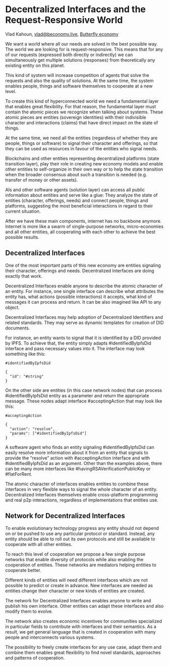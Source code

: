 # Decentralized Interfaces and the Request-Responsive World

Vlad Kahoun, <vlad@beconomy.live>, [Butterfly economy](http://beconomy.live)

We want a world where all our needs are solved in the best possible way. The world we are looking for is request-responsive. This means that for any of our requests (expressed both directly or indirectly) we can simultaneously get multiple solutions (responses) from theoretically any existing entity on this planet.

This kind of system will increase competition of agents that solve the requests and also the quality of solutions. At the same time, the system enables people, things and software themselves to cooperate at a new level.

To create this kind of hyperconnected world we need a fundamental layer that enables great flexibility. For that reason, the fundamental layer must contain the atomic pieces we recognize when talking about systems. These atomic pieces are entities (sovereign identities) with their indivisible character and interactions (claims) that have direct impact on the state of things.

At the same time, we need all the entities (regardless of whether they are people, things or software) to signal their character and offerings, so that they can be used as resources in favour of the entities who signal needs.

Blockchains and other entities representing decentralized platforms (state transition layer), play their role in creating new economy models and enable other entities to self-organize in their own way or to help the state transition when the broader consensus about such a transition is needed (e.g. transfer of money or other assets).

AIs and other software agents (solution layer) can access all public information about entities and serve like a glue: They analyze the state of entities (character, offerings, needs) and connect people, things and platforms, suggesting the most beneficial interactions in regard to their current situation.

After we have these main components, internet has no backbone anymore. Internet is more like a swarm of single-purpose networks, micro-economies and all other entities, all cooperating with each other to achieve the best possible results.

## Decentralized Interfaces

One of the most important parts of this new economy are entities signaling their character, offerings and needs. Decentralized Interfaces are doing exactly that work.

Decentralized Interfaces enable anyone to describe the atomic character of an entity. For instance, one single interface can describe what attributes the entity has, what actions (possible interactions) it accepts, what kind of messages it can process and return. It can be also imagined like API to any object.

Decentralized Interfaces may help adoption of Decentralized Identifiers and related standards. They may serve as dynamic templates for creation of DID documents.

For instance, an entity wants to signal that it is identified by a DID provided by IPFS. To achieve that, the entity simply adapts #identifiedByIpfsDid interface and pass necessary values into it. The interface may look something like this:


```
#identifiedByIpfsDid

{
  "id": "#string"
}

```

On the other side are entities (in this case network nodes) that can process #identifiedByIpfsDid entity as a parameter and return the appropriate message. These nodes adapt interface #acceptingAction that may look like this:


```
#acceptingAction

{
  "action": "resolve",
  "params": ["#identifiedByIpfsDid"]
}

```

A software agent who finds an entity signaling #identifiedByIpfsDid can easily resolve more information about it from an entity that signals to provide the “resolve” action with #acceptingAction interface and with #identifiedByIpfsDid as an argument. Other than the examples above, there can be many more interfaces like #havingRSAVerificationPublicKey or #flatForRent.

The atomic character of interfaces enables entities to combine these interfaces in very flexible ways to signal the whole character of an entity. Decentralized Interfaces themselves enable cross-platform programming and real p2p interactions, regardless of implementations that entities use.

## Network for Decentralized Interfaces

To enable evolutionary technology progress any entity should not depend on or be pushed to use any particular protocol or standard. Instead, any entity should be able to roll out its own protocols and still be available to cooperate with all other entities.

To reach this level of cooperation we propose a few single purpose networks that enable diversity of protocols while also enabling the cooperation of entities. These networks are mediators helping entities to cooperate better.

Different kinds of entities will need different interfaces which are not possible to predict or create in advance. New interfaces are needed as entities change their character or new kinds of entities are created.

The network for Decentralized Interfaces enables anyone to write and publish his own interface. Other entities can adapt these interfaces and also modify them to evolve.

The network also creates economic incentives for communities specialized in particular fields to contribute with interfaces and their semantics. As a result, we get general language that is created in cooperation with many people and interconnects various systems.

The possibility to freely create interfaces for any use case, adapt them and combine them enables great flexibility to find novel standards, approaches and patterns of cooperation.
